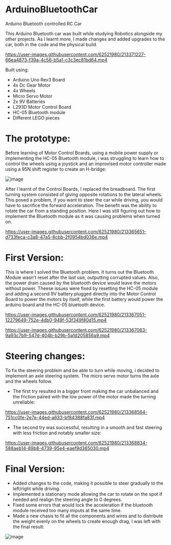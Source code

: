 # ArduinoBluetoothCar
Arduino Bluetooth controlled RC Car

This Arduino Bluetooth car was built while studying Robotics alongside my other projects. As I learnt more, I made changes and added upgrades to the car, both in the code and the physical build.




https://user-images.githubusercontent.com/62521980/213371227-66ea4873-f39a-4c56-b5a1-c3c3ec81bd64.mp4






Built using:
* Arduino Uno Rev3 Board
* 4x Dc Gear Motor
* 4x Wheels
* Micro Servo Motor
* 2x 9V Batteries
* L293D Motor Control Board
* HC-05 Bluetooth module
* Different LEGO pieces

# The prototype:

Before learning of Motor Control Boards, using a mobile power supply or implementing the HC-05 Bluetooth module, i was struggling to learn how to control the wheels using a joystick and an improvised motor controller made using a 95N shift register to create an H-bridge:

![image](https://user-images.githubusercontent.com/62521980/213364139-9eaee20f-b52d-4cd1-8452-a01dbbd3a639.png)

After I learnt of the Control Boards, I replaced the breadboard. The first turning system consisted of giving opposite rotations to the lateral wheels. This posed a problem, if you want to steer the car while driving, you would have to sacrifice the forward acceleration. The benefit was the ability to rotate the car from a standing position. Here I was still figuring out how to implement the Bluetooth module as it was causing problems when turned on.



https://user-images.githubusercontent.com/62521980/213365651-d733feca-c3a8-47a5-8cbb-2f0954bd036e.mp4

# First Version:

This is where I solved the Bluetooth problem. It turns out the Bluetooth Module wasn't reset after the last use, outputting corrupted values. Also, the power drain caused by the bluetooth device would leave the motors without power. Theese issues were fixed by resetting the HC-05 module and adding a second 9V battery plugged directly into the Motor Control Board to power the motors by itself, while the first battery would power the arduino board and the HC-05 bluetooth device.



https://user-images.githubusercontent.com/62521980/213367051-12279649-752e-4db0-949f-53f349f80d15.mp4



https://user-images.githubusercontent.com/62521980/213367083-9a93c7b9-547d-404b-b29b-5a1d205856a9.mp4

# Steering changes:

To fix the steering problem and be able to turn while moving, i decided to implement an axle steering system. The micro servo motor turns the axle and the wheels follow. 

* The first try resulted in a bigger front making the car unbalanced and the friction paired with the low power of the motor made the turning unreliable:

https://user-images.githubusercontent.com/62521980/213368564-751cc0fe-2e7e-44ed-a633-bf84388fa83f.mp4

* The second try was successful, resulting in a smooth and fast steering with less friction and notably smaller size:


https://user-images.githubusercontent.com/62521980/213368834-588aeb14-89b8-4739-95e4-eaef9d365030.mp4


# Final Version:

* Added changes to the code, making it possible to steer gradually to the left/right while driving. 
* Implemented a stationary mode allowing the car to rotate on the spot if needed and realign the steering angle to 0 degrees. 
* Fixed some errors that would lock the acceleration if the bluetooth module received too many imputs at the same time.
* Made a new chasis to fit all the components and wires and to distribute the weight evenly on the wheels to create enough drag, I was left with the final result:

![image](https://user-images.githubusercontent.com/62521980/213369873-7516e87c-7866-43b7-91b8-4f87307709b2.png)


